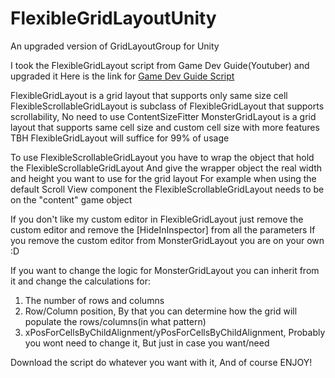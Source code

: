 # FlexibleGridLayoutUnity
An upgraded version of GridLayoutGroup for Unity

I took the FlexibleGridLayout script from Game Dev Guide(Youtuber) and upgraded it
Here is the link for [Game Dev Guide Script](https://www.youtube.com/watch?v=CGsEJToeXmA)

FlexibleGridLayout is a grid layout that supports only same size cell
FlexibleScrollableGridLayout is subclass of FlexibleGridLayout that supports scrollability, No need to use ContentSizeFitter
MonsterGridLayout is a grid layout that supports same cell size and custom cell size with more features
TBH FlexibleGridLayout will suffice for 99% of usage

To use FlexibleScrollableGridLayout you have to wrap the object that hold the FlexibleScrollableGridLayout 
And give the wrapper object the real width and height you want to use for the grid layout
For example when using the default Scroll View component the FlexibleScrollableGridLayout needs to be on the "content" game object

If you don't like my custom editor in FlexibleGridLayout just remove the custom editor and remove the [HideInInspector] from all the parameters
If you remove the custom editor from MonsterGridLayout you are on your own :D

If you want to change the logic for MonsterGridLayout you can inherit from it and change the calculations for:
1. The number of rows and columns
2. Row/Column position, By that you can determine how the grid will populate the rows/columns(in what pattern)
3. xPosForCellsByChildAlignment/yPosForCellsByChildAlignment, Probably you wont need to change it, But just in case you want/need

Download the script do whatever you want with it, And of course ENJOY!
